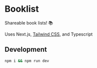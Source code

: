 # Booklist

Shareable book lists! 📚

Uses Next.js, [Tailwind CSS](https://tailwindcss.com/), and Typescript

## Development

```bash
npm i && npm run dev
```
